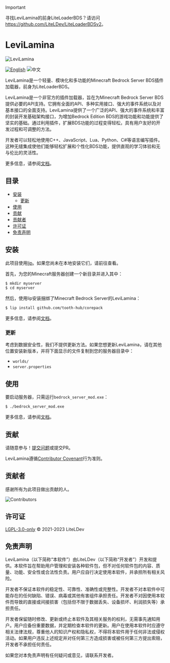 > [!IMPORTANT]
> 寻找LeviLamina的前身LiteLoaderBDS？请访问<https://github.com/LiteLDev/LiteLoaderBDSv2>。

# LeviLamina

![LeviLamina](https://socialify.git.ci/LiteLDev/LeviLamina/image?description=1&font=Raleway&forks=1&issues=1&logo=https%3A%2F%2Fraw.githubusercontent.com%2FLiteLDev%2FLeviLamina%2FHEAD%2Fdocs%2Fimg%2Flogo.svg&name=1&owner=1&pattern=Circuit%20Board&pulls=1&stargazers=1&theme=Auto)

[![English](https://img.shields.io/badge/English-informational?style=for-the-badge)](README.md)&nbsp;![中文](https://img.shields.io/badge/简体中文-inactive?style=for-the-badge)

LeviLamina是一个轻量、模块化和多功能的Minecraft Bedrock Server BDS插件加载器，前身为LiteLoaderBDS。

LeviLamina是一个非官方的插件加载器，旨在为Minecraft Bedrock Server BDS提供必要的API支持。它拥有全面的API、多种实用接口、强大的事件系统以及对基本接口的全面支持。LeviLamina提供了一个广泛的API、强大的事件系统和丰富的封装开发基础架构接口，为增加Bedrock Edition BDS的游戏功能和功能提供了坚实的基础。通过利用插件，扩展BDS功能的过程变得轻松，具有用户友好的开发过程和可调整的方法。

开发者可以轻松地使用C++、JavaScript、Lua、Python、C#等语言编写插件。这种无缝集成使他们能够轻松扩展和个性化BDS功能，提供直观的学习体验和无与伦比的灵活性。

更多信息，请参阅[文档](https://docs.levilamina.liteldev.com)。

## 目录

- [安装](#安装)
  - [更新](#更新)
- [使用](#使用)
- [贡献](#贡献)
- [贡献者](#贡献者)
- [许可证](#许可证)
- [免责声明](#免责声明)

## 安装

此项目使用[lip](https://github.com/lippkg/lip)。如果您尚未在本地安装它们，请前往查看。

首先，为您的Minecraft服务器创建一个新目录并进入其中：

```sh
$ mkdir myserver
$ cd myserver
```

然后，使用lip安装捆绑了Minecraft Bedrock Server的LeviLamina：

```sh
$ lip install github.com/tooth-hub/corepack
```

更多信息，请参阅[文档](https://docs.levilamina.liteldev.com)。

### 更新

考虑到数据安全性，我们不提供更新方法。如果您想更新LeviLamina，请在其他位置安装新版本，并将下面显示的文件复制到您的服务器目录中：

- `worlds/`
- `server.properties`

## 使用

要启动服务器，只需运行`bedrock_server_mod.exe`：

```sh
$ ./bedrock_server_mod.exe
```

更多信息，请参阅[文档](https://docs.levilamina.liteldev.com)。

## 贡献

请随意参与！[提交问题](https://github.com/LiteLDev/LeviLamina/issues/new/choose)或提交PR。

LeviLamina遵循[Contributor Covenant](https://www.contributor-covenant.org/version/2/1/code_of_conduct/)行为准则。

## 贡献者

感谢所有为此项目做出贡献的人。

![Contributors](https://contrib.rocks/image?repo=LiteLDev/LeviLamina)

## 许可证

[LGPL-3.0-only](LICENSE) © 2021-2023 LiteLDev

## 免责声明

LeviLamina（以下简称“本软件”）由LiteLDev（以下简称“开发者”）开发和提供。本软件旨在帮助用户管理和安装各种软件包，但不对任何软件包的内容、质量、功能、安全性或合法性负责。用户应自行决定使用本软件，并承担所有相关风险。

开发者不保证本软件的稳定性、可靠性、准确性或完整性。开发者不对本软件中可能存在的任何缺陷、错误、病毒或其他有害组件承担责任。开发者不对因使用本软件而导致的直接或间接损害（包括但不限于数据丢失、设备损坏、利润损失等）承担责任。

开发者保留随时修改、更新或终止本软件及其相关服务的权利，无需事先通知用户。用户应备份重要数据，并定期检查本软件的更新。用户在使用本软件时应遵守相关法律法规，尊重他人的知识产权和隐私权，不得将本软件用于任何非法或侵权活动。如果用户违反上述规定并对任何第三方造成损害或被任何第三方提出索赔，开发者不承担任何责任。

如果您对本免责声明有任何疑问或意见，请联系开发者。
